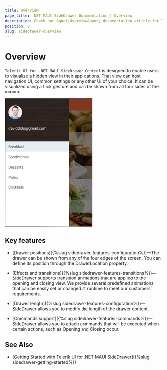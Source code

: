```yaml
---
title: Overview
page_title: .NET MAUI SideDrawer Documentation | Overview
description: Check our &quot;Overview&quot; documentation article for Telerik SideDrawer for .NET MAUI control.
position: 0
slug: sidedrawer-overview
---
```


# Overview

`Telerik UI for .NET MAUI SideDrawer Control` is designed to enable users to visualize a hidden view in their applications. That view can host navigation UI, common settings or any other UI of your choice. It can be visualized using a flick gesture and can be shown from all four sides of the screen.

![SideDrawer example](images/sidedrawer-overview.png) 

## Key features

* [Drawer positions]({%slug sidedrawer-features-configuration%})&mdash;The drawer can be shown from any of the four edges of the screen.  You can define its position through the DrawerLocation property.

* [Effects and transitions]({%slug sidedrawer-features-transitions%})&mdash;SideDrawer supports transition animations that are applied to the opening and closing view. We provide several predefined animations that can be easily set or changed at runtime to meet our customers’ requirements.

* [Drawer length]({%slug sidedrawer-features-configuration%})&mdash;SideDrawer allows you to modify the length of the drawer content.

* [Commands support]({%slug sidedrawer-features-commands%})&mdash;SideDrawer allows you to attach commands that will be executed when certain actions, such as Opening and Closing occur.

## See Also

- [Getting Started with Telerik UI for .NET MAUI SideDrawer]({%slug sidedrawer-getting-started%})